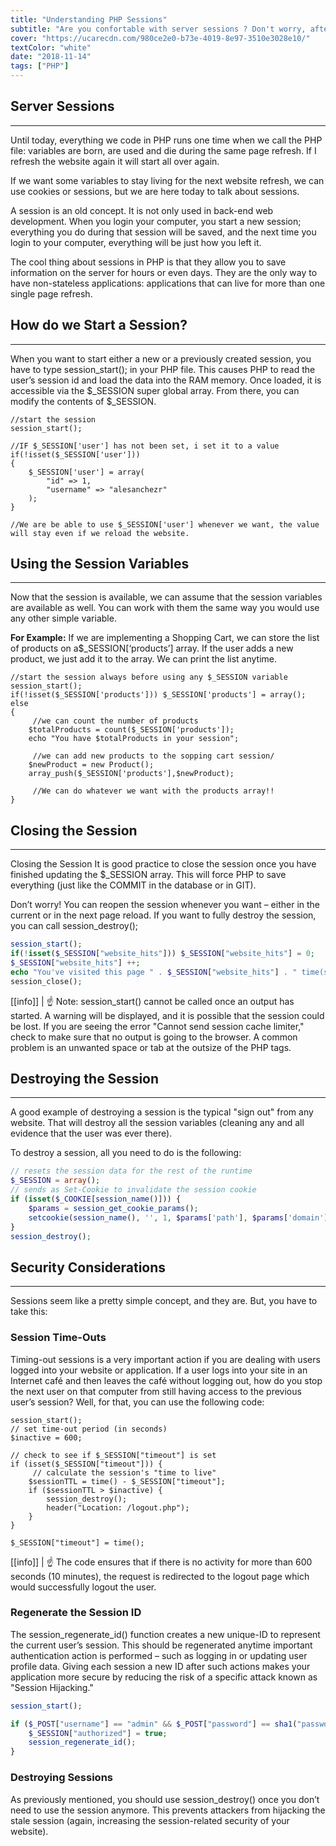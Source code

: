 ```yaml
---
title: "Understanding PHP Sessions"
subtitle: "Are you confortable with server sessions ? Don't worry, after reading this lesson you will be a master in PHP sessions"
cover: "https://ucarecdn.com/980ce2e0-b73e-4019-8e97-3510e3028e10/"
textColor: "white"
date: "2018-11-14"
tags: ["PHP"]
---
```


## Server Sessions
***

Until today, everything we code in PHP runs one time when we call the PHP file: variables are born, are used and die during the same page refresh.  If I refresh the website again it will start all over again.

If we want some variables to stay living for the next website refresh, we can use cookies or sessions, but we are here today to talk about sessions.

A session is an old concept.   It is not only used in back-end web development.   When you login your computer, you start a new session; everything you do during that session will be saved, and the next time you login to your computer, everything will be just how you left it.

The cool thing about sessions in PHP is that they allow you to save information on the server for hours or even days.  They are the only way to have non-stateless applications: applications that can live for more than one single page refresh.

## How do we Start a Session?
***

When you want to start either a new or a previously created session, you have to type session_start(); in your PHP file.  This causes PHP to read the user’s session id and load the data into the RAM memory.  Once loaded, it is accessible via the $_SESSION super global array.  From there, you can modify the contents of $_SESSION.

```php{numberLines: true}
//start the session 
session_start();

//IF $_SESSION['user'] has not been set, i set it to a value 
if(!isset($_SESSION['user']))
{
    $_SESSION['user'] = array(
        "id" => 1,
        "username" => "alesanchezr"
    );
}

//We are be able to use $_SESSION['user'] whenever we want, the value will stay even if we reload the website.
```

## Using the Session Variables
***

Now that the session is available, we can assume that the session variables are available as well.  You can work with them the same way you would use any other simple variable.

**For Example:**  If we are implementing a Shopping Cart, we can store the list of products on a$_SESSION[‘products’] array.  If the user adds a new product, we just add it to the array.  We can print the list anytime.

```php{numberLines: true}
//start the session always before using any $_SESSION variable 
session_start();
if(!isset($_SESSION['products'])) $_SESSION['products'] = array();
else
{
     //we can count the number of products 
    $totalProducts = count($_SESSION['products']);
    echo "You have $totalProducts in your session";

     //we can add new products to the sopping cart session/ 
    $newProduct = new Product();
    array_push($_SESSION['products'],$newProduct);

     //We can do whatever we want with the products array!! 
}
```

## Closing the Session
***


Closing the Session
It is good practice to close the session once you have finished updating the $_SESSION array.  This will force PHP to save everything  (just like the COMMIT in the database or in GIT).

Don’t worry!  You can reopen the session whenever you want – either in the current or in the next page reload.  If you want to fully destroy the session, you can call session_destroy();

```php
session_start();
if(!isset($_SESSION["website_hits"])) $_SESSION["website_hits"] = 0;
$_SESSION["website_hits"] ++;
echo "You've visited this page " . $_SESSION["website_hits"] . " time(s).";
session_close();
```


[[info]]
| :point_up: Note: session_start() cannot be called once an output has started.  A warning will be displayed, and it is possible that the session could be lost.  If you are seeing the error "Cannot send session cache limiter," check to make sure that no output is going to the browser.  A common problem is an unwanted space or tab at the outsize of the PHP tags.

## Destroying the Session
***

A good example of destroying a session is the typical "sign out" from any website.  That will destroy all the session variables (cleaning any and all evidence that the user was ever there).

To destroy a session, all you need to do is the following:

```php
// resets the session data for the rest of the runtime 
$_SESSION = array();
// sends as Set-Cookie to invalidate the session cookie 
if (isset($_COOKIE[session_name()])) { 
    $params = session_get_cookie_params();
    setcookie(session_name(), '', 1, $params['path'], $params['domain'], $params['secure'], isset($params['httponly']));
}
session_destroy();
```

## Security Considerations
***

Sessions seem like a pretty simple concept, and they are.  But, you have to take this:

### Session Time-Outs

Timing-out sessions is a very important action if you are dealing with users logged into your website or application.  If a user logs into your site in an Internet café and then leaves the café without logging out, how do you stop the next user on that computer from still having access to the previous user’s session?  Well, for that, you can use the following code:

```php{numberLines: true}
session_start();
// set time-out period (in seconds) 
$inactive = 600;

// check to see if $_SESSION["timeout"] is set 
if (isset($_SESSION["timeout"])) {
     // calculate the session's "time to live" 
    $sessionTTL = time() - $_SESSION["timeout"];
    if ($sessionTTL > $inactive) {
        session_destroy();
        header("Location: /logout.php");
    }
}

$_SESSION["timeout"] = time();

```

[[info]]
| :point_up: The code ensures that if there is no activity for more than 600 seconds (10 minutes), the request is redirected to the logout page which would successfully logout the user.

### Regenerate the Session ID

The session_regenerate_id() function creates a new unique-ID to represent the current user’s session.  This should be regenerated anytime important authentication action is performed – such as logging in or updating user profile data.  Giving each session a new ID after such actions makes your application more secure by reducing the risk of a specific attack known as "Session Hijacking."

```php
session_start();

if ($_POST["username"] == "admin" && $_POST["password"] == sha1("password")) {
    $_SESSION["authorized"] = true;
    session_regenerate_id();
}
```

### Destroying Sessions

As previously mentioned, you should use session_destroy() once you don’t need to use the session anymore.  This prevents attackers from hijacking the stale session (again, increasing the session-related security of your website).
